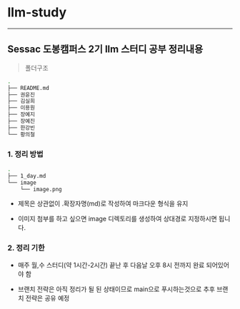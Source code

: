 # llm-study
----

## Sessac 도봉캠퍼스 2기 llm 스터디 공부 정리내용 

> 폴더구조  
```bash
.
├── README.md
├── 권윤진
├── 김실희
├── 이용원
├── 장예지
├── 장예진
├── 한강빈
└── 황의철
```


### 1. 정리 방법 

```bash 
.
├── 1_day.md
└── image
    └── image.png
```

- 제목은 상관없이 .확장자명(md)로 작성하여 마크다운 형식을 유지 

- 이미지 첨부를 하고 싶으면 image 디렉토리를 생성하여 상대경로 지정하시면 됩니다. 

### 2. 정리 기한 
- 매주 월,수 스터디(약 1시간-2시간) 끝난 후 다음날 오후 8시 전까지 완료 되어있어야 함 

- 브랜치 전략은 아직 정리가 될 된 상태이므로 main으로 푸시하는것으로 추후 브랜치 전략은 공유 예정
